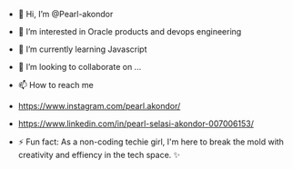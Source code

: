 - 👋 Hi, I’m @Pearl-akondor
- 👀 I’m interested in Oracle products and devops engineering
- 🌱 I’m currently learning Javascript
- 💞️ I’m looking to collaborate on ...
- 📫 How to reach me
- https://www.instagram.com/pearl.akondor/
- https://www.linkedin.com/in/pearl-selasi-akondor-007006153/
  
- ⚡ Fun fact: As a non-coding techie girl, I'm here to break the mold with creativity and effiency in the tech space.  ✨
